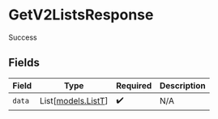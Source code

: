 # GetV2ListsResponse

Success


## Fields

| Field                                    | Type                                     | Required                                 | Description                              |
| ---------------------------------------- | ---------------------------------------- | ---------------------------------------- | ---------------------------------------- |
| `data`                                   | List[[models.ListT](../models/listt.md)] | :heavy_check_mark:                       | N/A                                      |